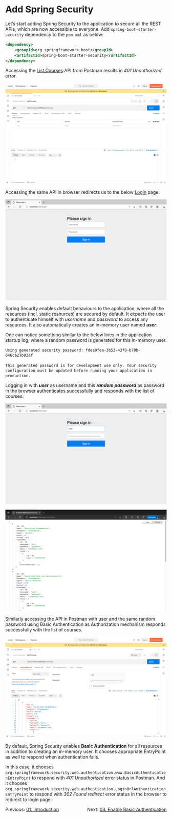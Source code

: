

# Add Spring Security

Let’s start adding Spring Security to the application to secure all the REST APIs, which are now accessible to everyone. Add `spring-boot-starter-security` dependency to the `pom.xml` as below:
```xml  
<dependency>
	<groupId>org.springframework.boot</groupId>    
	<artifactId>spring-boot-starter-security</artifactId>
</dependency>  
```  
Accessing the [List Courses](http://localhost:8080/api/v1/courses) API from Postman results in *401 Unauthorized* error.

![List courses API response - Postman](./assets/list_courses_postman.png)

Accessing the same API in browser redirects us to the below [Login](http://localhost:8080/login) page.

![Spring Security Login page - Postman](./assets/login_browser.png)

Spring Security enables default behaviours to the application, where all the resources (incl. static resources) are secured by default. It expects the user to authenticate himself with *username* and *password* to access any resources. It also automatically creates an in-memory user named ***user***.

One can notice something similar to the below lines in the application startup log, where a random password is generated for this in-memory user.

```log
Using generated security password: fdea9fea-3b53-43f8-b78b-046ca27b03af  
  
This generated password is for development use only. Your security configuration must be updated before running your application in production.  
```  

Logging in with ***user*** as username and this ***random password*** as password in the browser authenticates successfully and responds with the list of courses.

![Spring Security Login page - Postman](./assets/login_with_credentials.png)

![Spring Security Login page - Postman](./assets/list_courses_browser.png)

Similarly accessing the API in Postman with user and the same random password using Basic Authentication as Authorization mechanism responds successfully with the list of courses.

![Spring Security Login page - Postman](./assets/list_courses_postman_200.png)

By default, Spring Security enables **Basic Authentication** for all resources in addition to creating an in-memory user. It chooses appropriate EntryPoint as well to respond when authentication fails.

In this case, it chooses `org.springframework.security.web.authentication.www.BasicAuthenticationEntryPoint` to respond with *401 Unauthorized* error status in Postman. And it chooses `org.springframework.security.web.authentication.LoginUrlAuthenticationEntryPoint` to respond with *302 Found redirect* error status in the browser to redirect to login page.

<div style="float:left">
Previous: <a href="https://github.com/SankaranarayananMurugan/spring-security-guide/tree/main/01.%20Introduction">01. Introduction</a>
</div>
<div style="float:right">
Next: <a href="https://github.com/SankaranarayananMurugan/spring-security-guide/tree/main/03.%20Enable%20Basic%20Authentication">03. Enable Basic Authentication
</a>
</div>